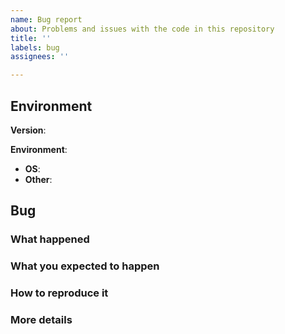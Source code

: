 ```yaml
---
name: Bug report
about: Problems and issues with the code in this repository
title: ''
labels: bug
assignees: ''

---
```


## Environment

**Version**:

**Environment**:
- **OS**:
- **Other**:


## Bug

### What happened

### What you expected to happen

### How to reproduce it

### More details
